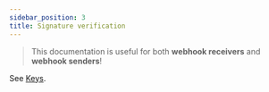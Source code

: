```yaml
---
sidebar_position: 3
title: Signature verification
---
```


> This documentation is useful for both **webhook receivers** and
**webhook senders**!

See [Keys](/docs/resources/keys).


